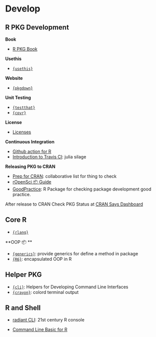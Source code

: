 # Develop

## R PKG Development

**Book**

- [R PKG Book](https://r-pkgs.org)

**Usethis**

- [`{usethis}`](https://usethis.r-lib.org)

**Website**

- [`{pkgdown}`](https://pkgdown.r-lib.org)

**Unit Testing**

- [`{testthat}`](https://testthat.r-lib.org)
- [`{covr}`](https://covr.r-lib.org)


**License**

- [Licenses](https://thinkr-open.github.io/licensing-r/)


**Continuous Integration**

- [Github action for R](https://github.com/r-lib/actions)
- [Introduction to Travis CI](https://juliasilge.com/blog/beginners-guide-to-travis/): julia silage


**Releasing PKG to CRAN**

- [Prep for CRAN](https://github.com/ThinkR-open/prepare-for-cran): collaborative list for thing to check
- [rOpenSci 📦 Guide](https://devguide.ropensci.org/index.html)
- [GoodPractice](https://github.com/MangoTheCat/goodpractice): R Package for checking package development good practice.


After release to CRAN Check PKG Status at [CRAN Says Dashboard](https://r-hub.github.io/cransays/articles/dashboard.html)



## Core R

- [`{rlang}`](https://rlang.r-lib.org)

**OOP 📦 **

- [`{generics}`](https://generics.r-lib.org/index.html): provide generics for define a method in package
- [`{R6}`](https://r6.r-lib.org/index.html): encapsulated OOP in R

## Helper PKG

- [`{cli}`](https://cli.r-lib.org): Helpers for Developing Command Line Interfaces
- [`{crayon}`](https://github.com/r-lib/crayon): colord terminal output

## R and Shell

- [radiant CLI](https://github.com/randy3k/radian): 21st century R console
  
- [Command Line Basic for R](https://bash-intro.rsquaredacademy.com)
